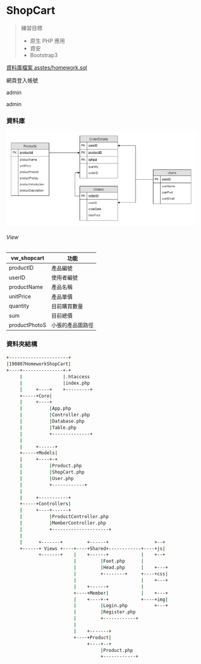 # ShopCart
> 練習目標
> - 原生 PHP 應用
> - 資安
> - Bootstrap3

[資料庫檔案 asstes/homework.sql](./assets/homework.sql)

網頁登入帳號

admin

admin



### 資料庫

![Homework_ER](./assets/Homework_ER.png)

###### View

| vw_shopcart   | 功能             |
| ------------- | ---------------- |
| productID     | 產品編號         |
| userID        | 使用者編號       |
| productName   | 產品名稱         |
| unitPrice     | 產品單價         |
| quantity      | 目前購買數量     |
| sum           | 目前總價         |
| productPhotoS | 小張的產品圖路徑 |

### 資料夾結構

```bash
+----------------------+
|190807HomeworkShopCart|
+----+---------------+-+
     |               |.htaccess
     |               |index.php
     |     +----+    +---------+
     +-----+Core|
     |     +----+
     |          |App.php
     |          |Controller.php
     |          |Database.php
     |          |Table.php
     |          +--------------+
     |
     |     +------+
     +-----+Models|
     |     +----+-+
     |          |Product.php
     |          |ShopCart.php
     |          |User.php
     |          +------------+
     |
     |     +-----------+
     +-----+Controllers|
     |     +----+------+
     |          |ProductController.php
     |          |MemberController.php
     |          +---------------------+
     |
     |      +-------+         +------+                 +--+
     +------+ Views +----+----+Shared+------------+----+js|
            +-------+    |    +------+            |    +--+
                         |         |Foot.php      |
                         |         |Head.php      |    +---+
                         |         +--------+     +----+css|
                         |                        |    +---+
                         |    +------+            |
                         +----+Member|            |    +---+
                         |    +----+-+            +----+img|
                         |         |Login.php          +---+
                         |         |Register.php
                         |         +------------+
                         |
                         |    +-------+
                         +----+Product|
                              +----+--+
                                   |Product.php
                                   +------------+

```


